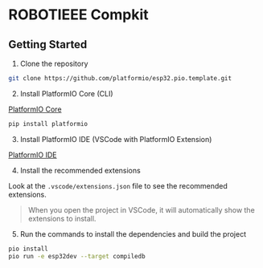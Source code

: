 # ROBOTIEEE Compkit

## Getting Started

1. Clone the repository

```bash
git clone https://github.com/platformio/esp32.pio.template.git
```

2. Install PlatformIO Core (CLI)

[PlatformIO Core](https://docs.platformio.org/en/latest/core/installation/index.html)

```bash
pip install platformio
```

3. Install PlatformIO IDE (VSCode with PlatformIO Extension)

[PlatformIO IDE](https://docs.platformio.org/en/latest/integration/ide/vscode.html)

4. Install the recommended extensions

Look at the `.vscode/extensions.json` file to see the recommended extensions.

> When you open the project in VSCode, it will automatically show the extensions to install.

5. Run the commands to install the dependencies and build the project

```bash
pio install
pio run -e esp32dev --target compiledb
```
